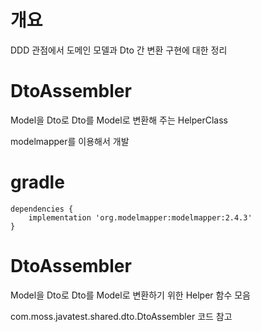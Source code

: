# 개요
DDD 관점에서 도메인 모델과 Dto 간 변환 구현에 대한 정리

# DtoAssembler
Model을 Dto로 Dto를 Model로 변환해 주는 HelperClass

modelmapper를 이용해서 개발

# gradle
```
dependencies {
	implementation 'org.modelmapper:modelmapper:2.4.3'
}
```

# DtoAssembler
Model을 Dto로 Dto를 Model로 변환하기 위한 Helper 함수 모음

com.moss.javatest.shared.dto.DtoAssembler 코드 참고

